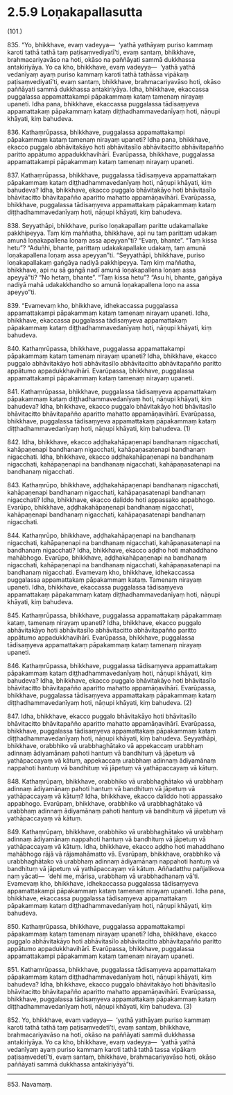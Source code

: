 

# 2.5.9 Loṇakapallasutta




(101.)

835\. “Yo, bhikkhave, evaṃ vadeyya—  ‘yathā yathāyaṃ puriso kammaṃ karoti tathā tathā taṃ paṭisaṃvediyatī’ti, evaṃ santaṃ, bhikkhave, brahmacariyavāso na hoti, okāso na paññāyati sammā dukkhassa antakiriyāya. Yo ca kho, bhikkhave, evaṃ vadeyya—  ‘yathā yathā vedanīyaṃ ayaṃ puriso kammaṃ karoti tathā tathāssa vipākaṃ paṭisaṃvediyatī’ti, evaṃ santaṃ, bhikkhave, brahmacariyavāso hoti, okāso paññāyati sammā dukkhassa antakiriyāya. Idha, bhikkhave, ekaccassa puggalassa appamattakampi pāpakammaṃ kataṃ tamenaṃ nirayaṃ upaneti. Idha pana, bhikkhave, ekaccassa puggalassa tādisaṃyeva appamattakaṃ pāpakammaṃ kataṃ diṭṭhadhammavedanīyaṃ hoti, nāṇupi khāyati, kiṃ bahudeva.

836\. Kathaṃrūpassa, bhikkhave, puggalassa appamattakampi pāpakammaṃ kataṃ tamenaṃ nirayaṃ upaneti? Idha pana, bhikkhave, ekacco puggalo abhāvitakāyo hoti abhāvitasīlo abhāvitacitto abhāvitapañño paritto appātumo appadukkhavihārī. Evarūpassa, bhikkhave, puggalassa appamattakampi pāpakammaṃ kataṃ tamenaṃ nirayaṃ upaneti.

837\. Kathaṃrūpassa, bhikkhave, puggalassa tādisaṃyeva appamattakaṃ pāpakammaṃ kataṃ diṭṭhadhammavedanīyaṃ hoti, nāṇupi khāyati, kiṃ bahudeva? Idha, bhikkhave, ekacco puggalo bhāvitakāyo hoti bhāvitasīlo bhāvitacitto bhāvitapañño aparitto mahatto appamāṇavihārī. Evarūpassa, bhikkhave, puggalassa tādisaṃyeva appamattakaṃ pāpakammaṃ kataṃ diṭṭhadhammavedanīyaṃ hoti, nāṇupi khāyati, kiṃ bahudeva.

838\. Seyyathāpi, bhikkhave, puriso loṇakapallaṃ paritte udakamallake pakkhipeyya. Taṃ kiṃ maññatha, bhikkhave, api nu taṃ parittaṃ udakaṃ amunā loṇakapallena loṇaṃ assa apeyyan”ti? “Evaṃ, bhante”. “Taṃ kissa hetu”? “Aduñhi, bhante, parittaṃ udakakapallake udakaṃ, taṃ amunā loṇakapallena loṇaṃ assa apeyyan”ti. “Seyyathāpi, bhikkhave, puriso loṇakapallakaṃ gaṅgāya nadiyā pakkhipeyya. Taṃ kiṃ maññatha, bhikkhave, api nu sā gaṅgā nadī amunā loṇakapallena loṇaṃ assa apeyyā”ti? “No hetaṃ, bhante”. “Taṃ kissa hetu”? “Asu hi, bhante, gaṅgāya nadiyā mahā udakakkhandho so amunā loṇakapallena loṇo na assa apeyyo”ti.

839\. “Evamevaṃ kho, bhikkhave, idhekaccassa puggalassa appamattakampi pāpakammaṃ kataṃ tamenaṃ nirayaṃ upaneti. Idha, bhikkhave, ekaccassa puggalassa tādisaṃyeva appamattakaṃ pāpakammaṃ kataṃ diṭṭhadhammavedanīyaṃ hoti, nāṇupi khāyati, kiṃ bahudeva.

840\. Kathaṃrūpassa, bhikkhave, puggalassa appamattakampi pāpakammaṃ kataṃ tamenaṃ nirayaṃ upaneti? Idha, bhikkhave, ekacco puggalo abhāvitakāyo hoti abhāvitasīlo abhāvitacitto abhāvitapañño paritto appātumo appadukkhavihārī. Evarūpassa, bhikkhave, puggalassa appamattakampi pāpakammaṃ kataṃ tamenaṃ nirayaṃ upaneti.

841\. Kathaṃrūpassa, bhikkhave, puggalassa tādisaṃyeva appamattakaṃ pāpakammaṃ kataṃ diṭṭhadhammavedanīyaṃ hoti, nāṇupi khāyati, kiṃ bahudeva? Idha, bhikkhave, ekacco puggalo bhāvitakāyo hoti bhāvitasīlo bhāvitacitto bhāvitapañño aparitto mahatto appamāṇavihārī. Evarūpassa, bhikkhave, puggalassa tādisaṃyeva appamattakaṃ pāpakammaṃ kataṃ diṭṭhadhammavedanīyaṃ hoti, nāṇupi khāyati, kiṃ bahudeva. (1)

842\. Idha, bhikkhave, ekacco aḍḍhakahāpaṇenapi bandhanaṃ nigacchati, kahāpaṇenapi bandhanaṃ nigacchati, kahāpaṇasatenapi bandhanaṃ nigacchati. Idha, bhikkhave, ekacco aḍḍhakahāpaṇenapi na bandhanaṃ nigacchati, kahāpaṇenapi na bandhanaṃ nigacchati, kahāpaṇasatenapi na bandhanaṃ nigacchati.

843\. Kathaṃrūpo, bhikkhave, aḍḍhakahāpaṇenapi bandhanaṃ nigacchati, kahāpaṇenapi bandhanaṃ nigacchati, kahāpaṇasatenapi bandhanaṃ nigacchati? Idha, bhikkhave, ekacco daliddo hoti appassako appabhogo. Evarūpo, bhikkhave, aḍḍhakahāpaṇenapi bandhanaṃ nigacchati, kahāpaṇenapi bandhanaṃ nigacchati, kahāpaṇasatenapi bandhanaṃ nigacchati.

844\. Kathaṃrūpo, bhikkhave, aḍḍhakahāpaṇenapi na bandhanaṃ nigacchati, kahāpaṇenapi na bandhanaṃ nigacchati, kahāpaṇasatenapi na bandhanaṃ nigacchati? Idha, bhikkhave, ekacco aḍḍho hoti mahaddhano mahābhogo. Evarūpo, bhikkhave, aḍḍhakahāpaṇenapi na bandhanaṃ nigacchati, kahāpaṇenapi na bandhanaṃ nigacchati, kahāpaṇasatenapi na bandhanaṃ nigacchati. Evamevaṃ kho, bhikkhave, idhekaccassa puggalassa appamattakaṃ pāpakammaṃ kataṃ. Tamenaṃ nirayaṃ upaneti. Idha, bhikkhave, ekaccassa puggalassa tādisaṃyeva appamattakaṃ pāpakammaṃ kataṃ diṭṭhadhammavedanīyaṃ hoti, nāṇupi khāyati, kiṃ bahudeva.

845\. Kathaṃrūpassa, bhikkhave, puggalassa appamattakaṃ pāpakammaṃ kataṃ, tamenaṃ nirayaṃ upaneti? Idha, bhikkhave, ekacco puggalo abhāvitakāyo hoti abhāvitasīlo abhāvitacitto abhāvitapañño paritto appātumo appadukkhavihārī. Evarūpassa, bhikkhave, puggalassa tādisaṃyeva appamattakaṃ pāpakammaṃ kataṃ tamenaṃ nirayaṃ upaneti.

846\. Kathaṃrūpassa, bhikkhave, puggalassa tādisaṃyeva appamattakaṃ pāpakammaṃ kataṃ diṭṭhadhammavedanīyaṃ hoti, nāṇupi khāyati, kiṃ bahudeva? Idha, bhikkhave, ekacco puggalo bhāvitakāyo hoti bhāvitasīlo bhāvitacitto bhāvitapañño aparitto mahatto appamāṇavihārī. Evarūpassa, bhikkhave, puggalassa tādisaṃyeva appamattakaṃ pāpakammaṃ kataṃ diṭṭhadhammavedanīyaṃ hoti, nāṇupi khāyati, kiṃ bahudeva. (2)

847\. Idha, bhikkhave, ekacco puggalo bhāvitakāyo hoti bhāvitasīlo bhāvitacitto bhāvitapañño aparitto mahatto appamāṇavihārī. Evarūpassa, bhikkhave, puggalassa tādisaṃyeva appamattakaṃ pāpakammaṃ kataṃ diṭṭhadhammavedanīyaṃ hoti, nāṇupi khāyati, kiṃ bahudeva. Seyyathāpi, bhikkhave, orabbhiko vā urabbhaghātako vā appekaccaṃ urabbhaṃ adinnaṃ ādiyamānaṃ pahoti hantuṃ vā bandhituṃ vā jāpetuṃ vā yathāpaccayaṃ vā kātuṃ, appekaccaṃ urabbhaṃ adinnaṃ ādiyamānaṃ nappahoti hantuṃ vā bandhituṃ vā jāpetuṃ vā yathāpaccayaṃ vā kātuṃ.

848\. Kathaṃrūpaṃ, bhikkhave, orabbhiko vā urabbhaghātako vā urabbhaṃ adinnaṃ ādiyamānaṃ pahoti hantuṃ vā bandhituṃ vā jāpetuṃ vā yathāpaccayaṃ vā kātuṃ? Idha, bhikkhave, ekacco daliddo hoti appassako appabhogo. Evarūpaṃ, bhikkhave, orabbhiko vā urabbhaghātako vā urabbhaṃ adinnaṃ ādiyamānaṃ pahoti hantuṃ vā bandhituṃ vā jāpetuṃ vā yathāpaccayaṃ vā kātuṃ.

849\. Kathaṃrūpaṃ, bhikkhave, orabbhiko vā urabbhaghātako vā urabbhaṃ adinnaṃ ādiyamānaṃ nappahoti hantuṃ vā bandhituṃ vā jāpetuṃ vā yathāpaccayaṃ vā kātuṃ. Idha, bhikkhave, ekacco aḍḍho hoti mahaddhano mahābhogo rājā vā rājamahāmatto vā. Evarūpaṃ, bhikkhave, orabbhiko vā urabbhaghātako vā urabbhaṃ adinnaṃ ādiyamānaṃ nappahoti hantuṃ vā bandhituṃ vā jāpetuṃ vā yathāpaccayaṃ vā kātuṃ. Aññadatthu pañjalikova naṃ yācati—  ‘dehi me, mārisa, urabbhaṃ vā urabbhadhanaṃ vā’ti. Evamevaṃ kho, bhikkhave, idhekaccassa puggalassa tādisaṃyeva appamattakampi pāpakammaṃ kataṃ tamenaṃ nirayaṃ upaneti. Idha pana, bhikkhave, ekaccassa puggalassa tādisaṃyeva appamattakaṃ pāpakammaṃ kataṃ diṭṭhadhammavedanīyaṃ hoti, nāṇupi khāyati, kiṃ bahudeva.

850\. Kathaṃrūpassa, bhikkhave, puggalassa appamattakampi pāpakammaṃ kataṃ tamenaṃ nirayaṃ upaneti? Idha, bhikkhave, ekacco puggalo abhāvitakāyo hoti abhāvitasīlo abhāvitacitto abhāvitapañño paritto appātumo appadukkhavihārī. Evarūpassa, bhikkhave, puggalassa appamattakampi pāpakammaṃ kataṃ tamenaṃ nirayaṃ upaneti.

851\. Kathaṃrūpassa, bhikkhave, puggalassa tādisaṃyeva appamattakaṃ pāpakammaṃ kataṃ diṭṭhadhammavedanīyaṃ hoti, nāṇupi khāyati, kiṃ bahudeva? Idha, bhikkhave, ekacco puggalo bhāvitakāyo hoti bhāvitasīlo bhāvitacitto bhāvitapañño aparitto mahatto appamāṇavihārī. Evarūpassa, bhikkhave, puggalassa tādisaṃyeva appamattakaṃ pāpakammaṃ kataṃ diṭṭhadhammavedanīyaṃ hoti, nāṇupi khāyati, kiṃ bahudeva. (3)

852\. Yo, bhikkhave, evaṃ vadeyya—  ‘yathā yathāyaṃ puriso kammaṃ karoti tathā tathā taṃ paṭisaṃvedetī’ti, evaṃ santaṃ, bhikkhave, brahmacariyavāso na hoti, okāso na paññāyati sammā dukkhassa antakiriyāya. Yo ca kho, bhikkhave, evaṃ vadeyya—  ‘yathā yathā vedanīyaṃ ayaṃ puriso kammaṃ karoti tathā tathā tassa vipākaṃ paṭisaṃvedetī’ti, evaṃ santaṃ, bhikkhave, brahmacariyavāso hoti, okāso paññāyati sammā dukkhassa antakiriyāyā”ti.

---

853\. Navamaṃ.





